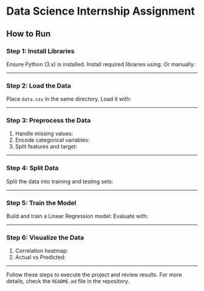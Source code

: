 # Data Science Internship Assignment

## How to Run

### Step 1: Install Libraries
Ensure Python (3.x) is installed. Install required libraries using:
Or manually:

---

### Step 2: Load the Data
Place `data.csv` in the same directory. Load it with:

---

### Step 3: Preprocess the Data
1. Handle missing values:
2. Encode categorical variables:
3. Split features and target:

---

### Step 4: Split Data
Split the data into training and testing sets:

---

### Step 5: Train the Model
Build and train a Linear Regression model:
Evaluate with:

---

### Step 6: Visualize the Data
1. Correlation heatmap:
2. Actual vs Predicted:

---

Follow these steps to execute the project and review results. For more details, check the `README.md` file in the repository.

